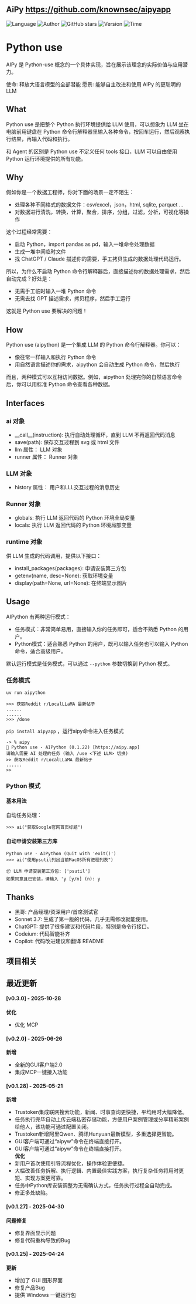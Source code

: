 ## AiPy <https://github.com/knownsec/aipyapp>
<!--auto_detail_badge_begin_0b490ffb61b26b45de3ea5d7dd8a582e-->
![Language](https://img.shields.io/badge/Language-Python-blue)
![Author](https://img.shields.io/badge/Author-Knownsec-orange)
![GitHub stars](https://img.shields.io/github/stars/knownsec/aipyapp.svg?style=flat&logo=github)
![Version](https://img.shields.io/badge/Version-V0.3.0-red)
![Time](https://img.shields.io/badge/Join-20250415-green)
<!--auto_detail_badge_end_fef74f2d7ea73fcc43ff78e05b1e7451-->

# Python use
AIPy 是 Python-use 概念的一个具体实现，旨在展示该理念的实际价值与应用潜力。

使命: 释放大语言模型的全部潜能
愿景: 能够自主改进和使用 AIPy 的更聪明的LLM

## What
Python use 是把整个 Python 执行环境提供给 LLM 使用，可以想象为 LLM 坐在电脑前用键盘在 Python 命令行解释器里输入各种命令，按回车运行，然后观察执行结果，再输入代码和执行。

和 Agent 的区别是 Python use 不定义任何 tools 接口，LLM 可以自由使用 Python 运行环境提供的所有功能。

## Why
假如你是一个数据工程师，你对下面的场景一定不陌生：
- 处理各种不同格式的数据文件：csv/excel，json，html, sqlite, parquet ...
- 对数据进行清洗，转换，计算，聚合，排序，分组，过滤，分析，可视化等操作

这个过程经常需要：
- 启动 Python，import pandas as pd，输入一堆命令处理数据
- 生成一堆中间临时文件
- 找 ChatGPT / Claude 描述你的需要，手工拷贝生成的数据处理代码运行。

所以，为什么不启动 Python 命令行解释器后，直接描述你的数据处理需求，然后自动完成？好处是：
- 无需手工临时输入一堆 Python 命令
- 无需去找 GPT 描述需求，拷贝程序，然后手工运行

这就是 Python use 要解决的问题！

## How
Python use (aipython) 是一个集成 LLM 的 Python 命令行解释器。你可以：
- 像往常一样输入和执行 Python 命令
- 用自然语言描述你的需求，aipython 会自动生成 Python 命令，然后执行

而且，两种模式可以互相访问数据。例如，aipython 处理完你的自然语言命令后，你可以用标准 Python 命令查看各种数据。

## Interfaces
### ai 对象
- \_\_call\_\_(instruction): 执行自动处理循环，直到 LLM 不再返回代码消息
- save(path): 保存交互过程到 svg 或 html 文件
- llm 属性： LLM 对象
- runner 属性： Runner 对象

### LLM 对象
- history 属性： 用户和LLL交互过程的消息历史

### Runner 对象
- globals: 执行 LLM 返回代码的 Python 环境全局变量
- locals: 执行 LLM 返回代码的 Python 环境局部变量

### runtime 对象
供 LLM 生成的代码调用，提供以下接口：
- install_packages(packages): 申请安装第三方包
- getenv(name, desc=None): 获取环境变量
- display(path=None, url=None): 在终端显示图片

## Usage
AIPython 有两种运行模式：
- 任务模式：非常简单易用，直接输入你的任务即可，适合不熟悉 Python 的用户。
- Python模式：适合熟悉 Python 的用户，既可以输入任务也可以输入 Python 命令，适合高级用户。

默认运行模式是任务模式，可以通过 `--python` 参数切换到 Python 模式。

### 任务模式
`uv run aipython`

```
>>> 获取Reddit r/LocalLLaMA 最新帖子
......
......
>>> /done
```

`pip install aipyapp` ，运行aipy命令进入任务模式

```
-> % aipy
🚀 Python use - AIPython (0.1.22) [https://aipy.app]
请输入需要 AI 处理的任务 (输入 /use <下述 LLM> 切换)
>> 获取Reddit r/LocalLLaMA 最新帖子
......
>>
```

### Python 模式
#### 基本用法
自动任务处理：

```
>>> ai("获取Google官网首页标题")
```

#### 自动申请安装第三方库
```
Python use - AIPython (Quit with 'exit()')
>>> ai("使用psutil列出当前MacOS所有进程列表")

📦 LLM 申请安装第三方包: ['psutil']
如果同意且已安装，请输入 'y [y/n] (n): y

```

## Thanks
- 黑哥: 产品经理/资深用户/首席测试官
- Sonnet 3.7: 生成了第一版的代码，几乎无需修改就能使用。
- ChatGPT: 提供了很多建议和代码片段，特别是命令行接口。
- Codeium: 代码智能补齐
- Copilot: 代码改进建议和翻译 README

<!--auto_detail_active_begin_e1c6fb434b6f0baf6912c7a1934f772b-->
## 项目相关


## 最近更新

#### [v0.3.0] - 2025-10-28

**优化**  
- 优化 MCP 

#### [v0.2.0] - 2025-06-26

**新增**  
- 全新的GUI客户端2.0  
- 集成MCP一键接入功能

#### [v0.1.28] - 2025-05-21

**新增**  
- Trustoken集成联网搜索功能，新闻、时事查询更快捷，平均用时大幅降低。  
- 任务执行完毕自动上传云端私密存储功能，方便用户案例管理或分享精彩案例给他人，该功能可通过配置关闭。  
- Trustoken新增阿里Qwen、腾讯Hunyuan最新模型，多重选择更智能。  
- GUI客户端可通过“aipyw”命令在终端直接打开。  
- GUI客户端可通过“aipyw”命令在终端直接打开。  
**优化**  
- 新用户首次使用引导流程优化，操作体验更便捷。  
- 大幅改善任务拆解、执行逻辑、内置最佳实践方案，执行复杂任务将用时更短、实现方案更可靠。  
- 任务中Python库安装调整为无需确认方式，任务执行过程全自动完成。  
- 修正多处缺陷。  

#### [v0.1.27] - 2025-04-30

**问题修复**  
- 修复界面显示问题  
- 修复代码重构导致的Bug  

#### [v0.1.25] - 2025-04-24

**更新**  
- 增加了 GUI 图形界面  
- 修复产品Bug  
- 提供 Windows 一键运行包

<!--auto_detail_active_end_f9cf7911015e9913b7e691a7a5878527-->
